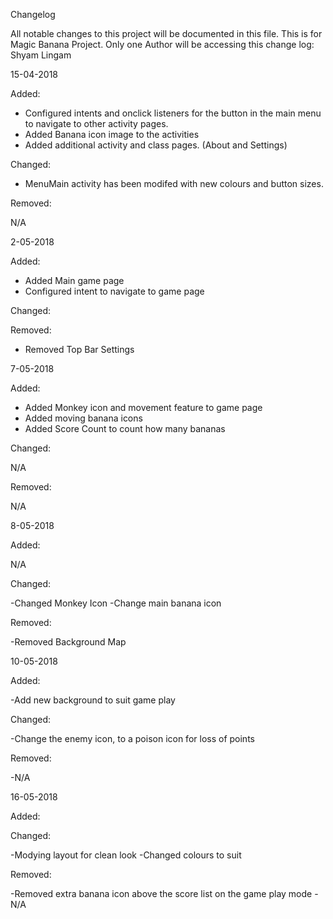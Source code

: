 Changelog

All notable changes to this project will be documented in this file.
This is for Magic Banana Project.
Only one Author will be accessing this change log: Shyam Lingam

15-04-2018

Added:

- Configured intents and onclick listeners for the button in the main menu to navigate to other activity pages.
- Added Banana icon image to the activities
- Added additional activity and class pages. (About and Settings)

Changed:

- MenuMain activity has been modifed with new colours and button sizes.

Removed:

N/A

2-05-2018

Added:

- Added Main game page
- Configured intent to navigate to game page

Changed:



Removed:

- Removed Top Bar Settings

7-05-2018

Added:

- Added Monkey icon and movement feature to game page
- Added moving banana icons
- Added Score Count to count how many bananas

Changed:

N/A

Removed:

N/A

8-05-2018

Added:

N/A

Changed:

-Changed Monkey Icon
-Change main banana icon

Removed:

-Removed Background Map

10-05-2018

Added:

-Add new background to suit game play

Changed:

-Change the enemy icon, to a poison icon for loss of points

Removed:

-N/A

16-05-2018

Added:



Changed:

-Modying layout for clean look
-Changed colours to suit

Removed:

-Removed extra banana icon above the score list on the game play mode
-N/A


